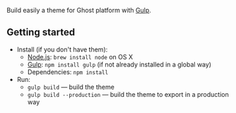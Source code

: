 
Build easily a theme for Ghost platform with [Gulp](http://gulpjs.com).

## Getting started
* Install (if you don't have them):
    * [Node.js](http://nodejs.org): `brew install node` on OS X
    * [Gulp](http://gulpjs.com): `npm install gulp` (if not already installed in a global way)
    * Dependencies: `npm install`
* Run:
    * `gulp build` — build the theme
    * `gulp build --production` — build the theme to export in a production way

